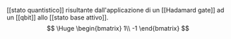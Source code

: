 [[stato quantistico]] risultante dall'applicazione di un [[Hadamard gate]] ad un [[qbit]] allo [[stato base attivo]].
$$
\Huge
\begin{bmatrix}
	1\\
	-1
\end{bmatrix}
$$
